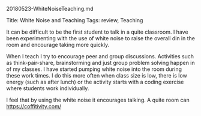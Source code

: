 20180523-WhiteNoiseTeaching.md

Title: White Noise and Teaching
Tags: review, Teaching

It can be difficult to be the first student to talk in a quite classroom.  I have been experimenting with the use of white noise to raise the overall din in the room and encourage taking more quickly.

When I teach I try to encourage peer and group discussions.  Activities such as think-pair-share, brainstorming and just group problem solving happen in of my classes.  I have started pumping white noise into the room during these work times. I do this more often when class size is low, there is low energy (such as after lunch) or the activity starts with a coding exercise where students work individually.  

I feel that by using the white noise it encourages talking.  A quite room can
https://coffitivity.com/
